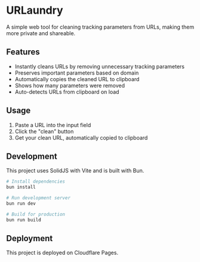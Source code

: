 # URLaundry

A simple web tool for cleaning tracking parameters from URLs, making them more private and shareable.

## Features

- Instantly cleans URLs by removing unnecessary tracking parameters
- Preserves important parameters based on domain
- Automatically copies the cleaned URL to clipboard
- Shows how many parameters were removed
- Auto-detects URLs from clipboard on load

## Usage

1. Paste a URL into the input field
2. Click the "clean" button
3. Get your clean URL, automatically copied to clipboard

## Development

This project uses SolidJS with Vite and is built with Bun.

```bash
# Install dependencies
bun install

# Run development server
bun run dev

# Build for production
bun run build
```

## Deployment

This project is deployed on Cloudflare Pages.
